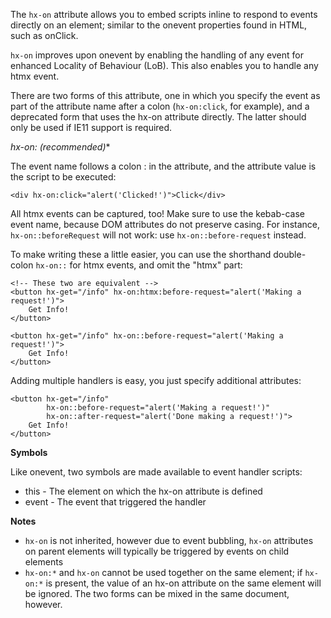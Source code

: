 The `hx-on` attribute allows you to embed scripts inline to respond to events directly on an element; similar to the onevent properties found in HTML, such as onClick.

`hx-on` improves upon onevent by enabling the handling of any event for enhanced Locality of Behaviour (LoB). This also enables you to handle any htmx event.

There are two forms of this attribute, one in which you specify the event as part of the attribute name after a colon (`hx-on:click`, for example), and a deprecated form that uses the hx-on attribute directly. The latter should only be used if IE11 support is required.

**hx-on:* (recommended)**

The event name follows a colon : in the attribute, and the attribute value is the script to be executed:

```
<div hx-on:click="alert('Clicked!')">Click</div>
```

All htmx events can be captured, too! Make sure to use the kebab-case event name, because DOM attributes do not preserve casing. For instance, `hx-on::beforeRequest` will not work: use `hx-on::before-request` instead.

To make writing these a little easier, you can use the shorthand double-colon `hx-on::` for htmx events, and omit the "htmx" part:

```
<!-- These two are equivalent -->
<button hx-get="/info" hx-on:htmx:before-request="alert('Making a request!')">
    Get Info!
</button>

<button hx-get="/info" hx-on::before-request="alert('Making a request!')">
    Get Info!
</button>
```

Adding multiple handlers is easy, you just specify additional attributes:

```
<button hx-get="/info"
        hx-on::before-request="alert('Making a request!')"
        hx-on::after-request="alert('Done making a request!')">
    Get Info!
</button>
```

**Symbols**

Like onevent, two symbols are made available to event handler scripts:

- this - The element on which the hx-on attribute is defined
- event - The event that triggered the handler

**Notes**

- `hx-on` is not inherited, however due to event bubbling, `hx-on` attributes on parent elements will typically be triggered by events on child elements
- `hx-on:*` and `hx-on` cannot be used together on the same element; if `hx-on:*` is present, the value of an hx-on attribute on the same element will be ignored. The two forms can be mixed in the same document, however.
